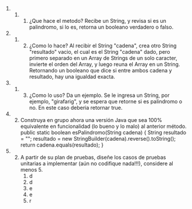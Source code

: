 1. 1. 1. ¿Que hace el metodo?
    Recibe un String, y revisa si es un palindromo, si lo es, retorna un booleano verdadero o falso.
1. 1. 2. ¿Como lo hace?
    Al recibir el String "cadena", crea otro String "resultado" vacio, el cual es el String "cadena" dado, pero primero separado en
    un Array de Strings de un solo caracter, invierte el orden del Array, y luego reuna el Array en un String. Retornando un booleano
    que dice si entre ambos cadena y resultado, hay una igualdad exacta.
1. 1. 3. ¿Como lo uso? Da un ejemplo.
    Se le ingresa un String, por ejemplo, "girafarig", y se espera que retorne si es palindromo o no. En este caso deberia retornar true.
2. 2. Construya en grupo ahora una versión Java que sea 100% equivalente en funcionalidad (lo bueno y lo malo) al anterior método.
   public static boolean esPalindromo(String cadena) {
         String resultado = "";
         resultado = new StringBuilder(cadena).reverse().toString();
         return cadena.equals(resultado);
         }
3. 2. A partir de su plan de pruebas, diseñe los casos de pruebas unitarias a implementar (aún no codifique nada!!!), considere al menos 5.
      1. d
      2. d
      3. e
      4. e
      5. r